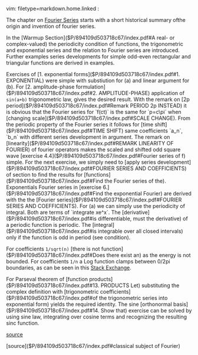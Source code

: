 vim: filetype=markdown.home.linked :

The chapter on [Fourier Series]($P/894109d503718c6u7/index.pdf) starts with a short historical summary ofthe 
origin and invention of fourier series.

In the [Warmup Section]($P/894109d503718c67/index.pdf#A real- or complex-valued) the periodicity condition of functions, the trigonometric 
and exponential series and the relation to Fourier series are introduced.
Further examples series developments for simple odd-even rectangular and 
triangular functions are derived in examples.

Exercises of [1. exponential forms]($P/894109d503718c67/index.pdf#1. EXPONENTIAL) were simple with substiution for (a) and 
linear argument for (b). For [2. amplitude-phase formulation]($P/894109d503718c67/index.pdf#2. AMPLITUDE-PHASE) application of 
`sin(a+b)` trigonometric law, gives the desired result. With the remark on
[2p period]($P/894109d503718c67/index.pdf#Remark PERIOD 2p INSTEAD) it is obvious that the Fourier series for `f(ct)` is the same for 
`p=c\pi` when [changing scale]($P/894109d503718c67/index.pdf#SCALE CHANGE). From the periodic property of the Fourier series 
it follows for [time shift]($P/894109d503718c67/index.pdf#TIME SHIFT) same coefficients `a_n`, `b_n` with different series 
development in argument. The remark on [linearity]($P/894109d503718c67/index.pdf#REMARK LINEARITY OF FOURIER) of fourier operators makes the
scaled and shifted odd square wave [exercise 4.4]($P/894109d503718c67/index.pdf#Fourier series of f) simple. For the next exercise, 
we simply need to [apply series development]($P/894109d503718c67/index.pdf#FOURIER SERIES AND COEFFICIENTS) of section to find the results for 
[functions]($P/894109d503718c67/index.pdf#Find the Fourier series of the). Exponentials Fourier series in [exercise 6.]($P/894109d503718c67/index.pdf#Find the exponential Fourier) are derived with the
the [Fourier series]($P/894109d503718c67/index.pdf#FOURIER SERIES AND COEFFICIENTS). For (a) we can simply use the periodicity of integral. 
Both are terms of `integrate xe^x`. The [derivative]($P/894109d503718c67/index.pdf#is differentiable, must the derivative) of a periodic function is 
periodic. The [integral]($P/894109d503718c67/index.pdf#is integrable over all closed intervals) only if the function is odd in period (see condition).

For coefficients `1/sqrt(n)` [there is not function]($P/894109d503718c67/index.pdf#Does there exist an) as the energy is not bounded. 
For coefficients `1/n` a Log function clamps between 0/2pi boundaries, as can be
seen in this [Stack Exchange](https://math.stackexchange.com/questions/3310746/fourier-series-with-all-coefficients-frac1n).

For Parseval theorem of [function products]($P/894109d503718c67/index.pdf#13. PRODUCTS Let) substituting the complex definition 
with [trigonometric coefficients]($P/894109d503718c67/index.pdf#of the trigonometric series into exponential form) yields the required identity. The sine 
[orthonormal basis]($P/894109d503718c67/index.pdf#14. Show that) exercise can be solved by using sine law, integrating over
cosine terms and recognizing the resulting sinc function.






[source]($P/894109d503718c6u7/index.pdf)

[source]($P/894109d503718c67/index.pdf#classical subject of Fourier)
